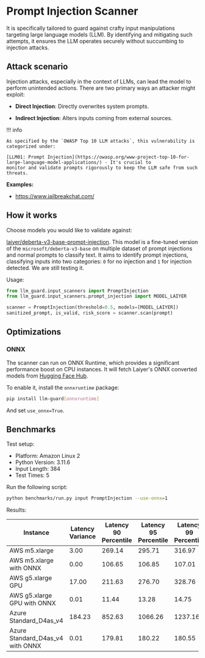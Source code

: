 # Prompt Injection Scanner

It is specifically tailored to guard against crafty input manipulations targeting large
language models (LLM). By identifying and mitigating such attempts, it ensures the LLM operates securely without
succumbing to injection attacks.

## Attack scenario

Injection attacks, especially in the context of LLMs, can lead the model to perform unintended actions. There are two
primary ways an attacker might exploit:

- **Direct Injection**: Directly overwrites system prompts.

- **Indirect Injection**: Alters inputs coming from external sources.

!!! info

    As specified by the `OWASP Top 10 LLM attacks`, this vulnerability is categorized under:

    [LLM01: Prompt Injection](https://owasp.org/www-project-top-10-for-large-language-model-applications/) - It's crucial to
    monitor and validate prompts rigorously to keep the LLM safe from such threats.

**Examples:**

- https://www.jailbreakchat.com/

## How it works

Choose models you would like to validate against:

[laiyer/deberta-v3-base-prompt-injection](https://huggingface.co/laiyer/deberta-v3-base-prompt-injection).
This model is a fine-tuned version of the `microsoft/deberta-v3-base` on multiple dataset of prompt injections and normal prompts to classify text.
It aims to identify prompt injections, classifying inputs into two categories: `0` for no injection and `1` for injection detected. We are still testing it.

Usage:

```python
from llm_guard.input_scanners import PromptInjection
from llm_guard.input_scanners.prompt_injection import MODEL_LAIYER

scanner = PromptInjection(threshold=0.5, models=[MODEL_LAIYER])
sanitized_prompt, is_valid, risk_score = scanner.scan(prompt)
```

## Optimizations

### ONNX

The scanner can run on ONNX Runtime, which provides a significant performance boost on CPU instances. It will fetch
Laiyer's ONNX converted models from [Hugging Face Hub](https://huggingface.co/laiyer).

To enable it, install the `onnxruntime` package:

```sh
pip install llm-guard[onnxruntime]
```

And set `use_onnx=True`.

## Benchmarks

Test setup:

- Platform: Amazon Linux 2
- Python Version: 3.11.6
- Input Length: 384
- Test Times: 5

Run the following script:

```sh
python benchmarks/run.py input PromptInjection --use-onnx=1
```

Results:

| Instance                         | Latency Variance | Latency 90 Percentile | Latency 95 Percentile | Latency 99 Percentile | Average Latency (ms) | QPS      |
|----------------------------------|------------------|-----------------------|-----------------------|-----------------------|----------------------|----------|
| AWS m5.xlarge                    | 3.00             | 269.14                | 295.71                | 316.97                | 212.87               | 1803.91  |
| AWS m5.xlarge with ONNX          | 0.00             | 106.65                | 106.85                | 107.01                | 104.21               | 3684.92  |
| AWS g5.xlarge GPU                | 17.00            | 211.63                | 276.70                | 328.76                | 81.01                | 4739.91  |
| AWS g5.xlarge GPU with ONNX      | 0.01             | 11.44                 | 13.28                 | 14.75                 | 7.65                 | 50216.67 |
| Azure Standard_D4as_v4           | 184.23           | 852.63                | 1066.26               | 1237.16               | 421.46               | 911.11   |
| Azure Standard_D4as_v4 with ONNX | 0.01             | 179.81                | 180.22                | 180.55                | 177.30               | 2165.87  |
